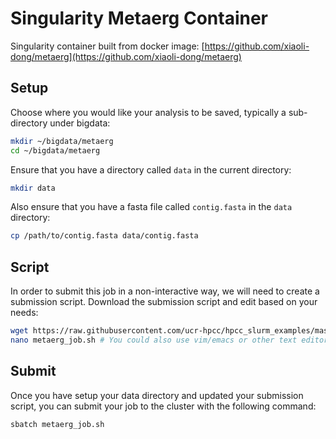 # Singularity Metaerg Container
Singularity container built from docker image: [https://github.com/xiaoli-dong/metaerg](https://github.com/xiaoli-dong/metaerg)

## Setup
Choose where you would like your analysis to be saved, typically a sub-directory under bigdata:

```bash
mkdir ~/bigdata/metaerg
cd ~/bigdata/metaerg
```

Ensure that you have a directory called `data` in the current directory:

```bash
mkdir data
```

Also ensure that you have a fasta file called `contig.fasta` in the `data` directory:

```bash
cp /path/to/contig.fasta data/contig.fasta
```

## Script
In order to submit this job in a non-interactive way, we will need to create a submission script.
Download the submission script and edit based on your needs:

```bash
wget https://raw.githubusercontent.com/ucr-hpcc/hpcc_slurm_examples/master/singularity/metaerg_job.sh
nano metaerg_job.sh # You could also use vim/emacs or other text editor
```

## Submit
Once you have setup your data directory and updated your submission script, you can submit your job to the cluster with the following command:

```bash
sbatch metaerg_job.sh
```

